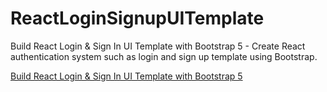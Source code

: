 # ReactLoginSignupUITemplate

Build React Login & Sign In UI Template with Bootstrap 5 - Create React authentication system such as login and sign up template using Bootstrap.

[Build React Login & Sign In UI Template with Bootstrap 5](https://www.onrender.com/)
